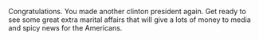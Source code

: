 Congratulations. You made another clinton president again. Get ready to see some great extra marital affairs that will give a lots of money to media and spicy news for the Americans.